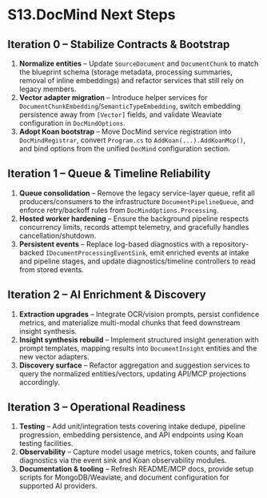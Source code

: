 # S13.DocMind Next Steps

## Iteration 0 – Stabilize Contracts & Bootstrap
1. **Normalize entities** – Update `SourceDocument` and `DocumentChunk` to match the blueprint schema (storage metadata, processing summaries, removal of inline embeddings) and refactor services that still rely on legacy members.
2. **Vector adapter migration** – Introduce helper services for `DocumentChunkEmbedding`/`SemanticTypeEmbedding`, switch embedding persistence away from `[Vector]` fields, and validate Weaviate configuration in `DocMindOptions`.
3. **Adopt Koan bootstrap** – Move DocMind service registration into `DocMindRegistrar`, convert `Program.cs` to `AddKoan(...).AddKoanMcp()`, and bind options from the unified `DocMind` configuration section.

## Iteration 1 – Queue & Timeline Reliability
1. **Queue consolidation** – Remove the legacy service-layer queue, refit all producers/consumers to the infrastructure `DocumentPipelineQueue`, and enforce retry/backoff rules from `DocMindOptions.Processing`.
2. **Hosted worker hardening** – Ensure the background pipeline respects concurrency limits, records attempt telemetry, and gracefully handles cancellation/shutdown.
3. **Persistent events** – Replace log-based diagnostics with a repository-backed `IDocumentProcessingEventSink`, emit enriched events at intake and pipeline stages, and update diagnostics/timeline controllers to read from stored events.

## Iteration 2 – AI Enrichment & Discovery
1. **Extraction upgrades** – Integrate OCR/vision prompts, persist confidence metrics, and materialize multi-modal chunks that feed downstream insight synthesis.
2. **Insight synthesis rebuild** – Implement structured insight generation with prompt templates, mapping results into `DocumentInsight` entities and the new vector adapters.
3. **Discovery surface** – Refactor aggregation and suggestion services to query the normalized entities/vectors, updating API/MCP projections accordingly.

## Iteration 3 – Operational Readiness
1. **Testing** – Add unit/integration tests covering intake dedupe, pipeline progression, embedding persistence, and API endpoints using Koan testing facilities.
2. **Observability** – Capture model usage metrics, token counts, and failure diagnostics via the event sink and Koan observability modules.
3. **Documentation & tooling** – Refresh README/MCP docs, provide setup scripts for MongoDB/Weaviate, and document configuration for supported AI providers.

